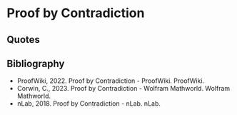 # Proof by Contradiction

## Quotes

## Bibliography

- ProofWiki, 2022. Proof by Contradiction - ProofWiki. ProofWiki.
- Corwin, C., 2023. Proof by Contradiction - Wolfram Mathworld. Wolfram Mathworld.
- nLab, 2018. Proof by Contradiction - nLab. nLab.
